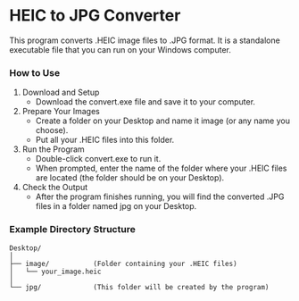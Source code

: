 # HEIC to JPG Converter

This program converts .HEIC image files to .JPG format. It is a standalone executable file that you can run on your Windows computer.

### How to Use
1. Download and Setup
   * Download the convert.exe file and save it to your computer.
2. Prepare Your Images
   * Create a folder on your Desktop and name it image (or any name you choose).
   * Put all your .HEIC files into this folder.
3. Run the Program
   * Double-click convert.exe to run it.
   * When prompted, enter the name of the folder where your .HEIC files are located (the folder should be on your Desktop).
4. Check the Output
   * After the program finishes running, you will find the converted .JPG files in a folder named jpg on your Desktop.

### Example Directory Structure
```
Desktop/
│
├── image/           (Folder containing your .HEIC files)
│   └── your_image.heic
│
└── jpg/             (This folder will be created by the program)
```